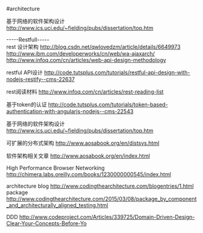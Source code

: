 #architecture

基于网络的软件架构设计   http://www.ics.uci.edu/~fielding/pubs/dissertation/top.htm

-----Restfull-----                              
rest 设计架构 http://blog.csdn.net/qwlovedzm/article/details/6649973<br/>http://www.ibm.com/developerworks/cn/web/wa-ajaxarch/<br/>http://www.infoq.com/cn/articles/web-api-design-methodology

restful API设计 http://code.tutsplus.com/tutorials/restful-api-design-with-nodejs-restify--cms-22637

rest阅读材料   http://www.infoq.com/cn/articles/rest-reading-list


基于token的认证 http://code.tutsplus.com/tutorials/token-based-authentication-with-angularjs-nodejs--cms-22543

基于网络的软件架构设计 http://www.ics.uci.edu/~fielding/pubs/dissertation/top.htm

可扩展的分布式架构 http://www.aosabook.org/en/distsys.html

软件架构相关文章  http://www.aosabook.org/en/index.html

High Performance Browser Networking  http://chimera.labs.oreilly.com/books/1230000000545/index.html


architecture blog http://www.codingthearchitecture.com/blogentries/1.html<br/>
package http://www.codingthearchitecture.com/2015/03/08/package_by_component_and_architecturally_aligned_testing.html

DDD  http://www.codeproject.com/Articles/339725/Domain-Driven-Design-Clear-Your-Concepts-Before-Yo
